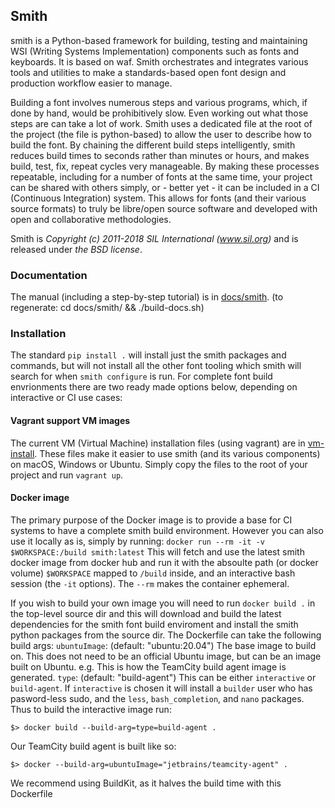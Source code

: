 ## Smith

smith is a Python-based framework for building, testing and maintaining WSI
(Writing Systems Implementation) components such as fonts and keyboards. It is
based on waf.
Smith orchestrates and integrates various tools and utilities to make a
standards-based open font design and production workflow easier to manage.

Building a font involves numerous steps and various programs, which, if done by
hand, would be prohibitively slow. Even working out what those steps are can
take a lot of work. Smith uses a dedicated file at the root of the project (the
file is python-based) to allow the user to describe how to build the font. By
chaining the different build steps intelligently, smith reduces build times to
seconds rather than minutes or hours, and makes build, test, fix, repeat cycles
very manageable. By making these processes repeatable, including for a number
of fonts at the same time, your project can be shared with others simply, or -
better yet - it can be included in a CI (Continuous Integration) system. This
allows for fonts (and their various source formats) to truly be libre/open
source software and developed with open and collaborative methodologies.

Smith is _Copyright (c) 2011-2018 SIL International (www.sil.org)_
and is released under _the BSD license_.

### Documentation

The manual (including a step-by-step tutorial) is in
[docs/smith](docs/smith/manual.asc).
(to regenerate:  cd docs/smith/ && ./build-docs.sh)


### Installation

The standard `pip install .` will install just the smith packages and commands,
but will not install all the other font tooling which smith will search for
when `smith configure` is run.  For complete font build envrionments there are
two ready made options below, depending on interactive or CI use cases:

#### Vagrant support VM images
The current VM (Virtual Machine) installation files (using vagrant) are in
[vm-install](vm-install).  These files make it easier to use smith (and its
various components) on macOS,
Windows or Ubuntu.  Simply copy the files to the root of your project and
run ``vagrant up``.

#### Docker image

The primary purpose of the Docker image is to provide a base for CI systems to
have a complete smith build environment. However you can also use it locally as
is, simply by running:
  `docker run --rm -it -v $WORKSPACE:/build smith:latest`
This will fetch and use the latest smith docker image from docker hub and run
it with the absoulte path (or docker volume) `$WORKSPACE` mapped to `/build`
inside, and an interactive bash session (the `-it` options).  The `--rm` makes
the container ephemeral.

If you wish to build your own image you will need to run `docker build .` in
the top-level source dir and this will download and build the latest
dependencies for the smith font build enviroment and install the smith python
packages from the source dir.
The Dockerfile can take the following build args:
  `ubuntuImage`: (default: "ubuntu:20.04")
     The base image to build on.  This does not need to be an official Ubuntu
     image, but can be an image built on Ubuntu. e.g. This is how the TeamCity
     build agent image is generated.
  `type`: (default: "build-agent")
     This can be either `interactive` or `build-agent`. If `interactive` is 
     chosen it will install a `builder` user who has pasword-less sudo, and the
     `less`, `bash_completion`, and `nano` packages. 
Thus to build the interactive image run:
```
$> docker build --build-arg=type=build-agent .
```
Our TeamCity build agent is built like so:
```
$> docker --build-arg=ubuntuImage="jetbrains/teamcity-agent" .
```
We recommend using BuildKit, as it halves the build time with this Dockerfile

